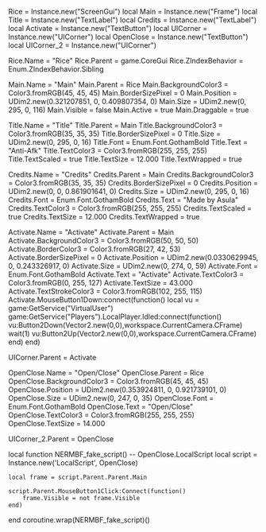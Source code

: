 Rice = Instance.new("ScreenGui")
local Main = Instance.new("Frame")
local Title = Instance.new("TextLabel")
local Credits = Instance.new("TextLabel")
local Activate = Instance.new("TextButton")
local UICorner = Instance.new("UICorner")
local OpenClose = Instance.new("TextButton")
local UICorner_2 = Instance.new("UICorner")

Rice.Name = "Rice"
Rice.Parent = game.CoreGui
Rice.ZIndexBehavior = Enum.ZIndexBehavior.Sibling

Main.Name = "Main"
Main.Parent = Rice
Main.BackgroundColor3 = Color3.fromRGB(45, 45, 45)
Main.BorderSizePixel = 0
Main.Position = UDim2.new(0.321207851, 0, 0.409807354, 0)
Main.Size = UDim2.new(0, 295, 0, 116)
Main.Visible = false
Main.Active = true
Main.Draggable =  true

Title.Name = "Title"
Title.Parent = Main
Title.BackgroundColor3 = Color3.fromRGB(35, 35, 35)
Title.BorderSizePixel = 0
Title.Size = UDim2.new(0, 295, 0, 16)
Title.Font = Enum.Font.GothamBold
Title.Text = "Anti-Afk"
Title.TextColor3 = Color3.fromRGB(255, 255, 255)
Title.TextScaled = true
Title.TextSize = 12.000
Title.TextWrapped = true

Credits.Name = "Credits"
Credits.Parent = Main
Credits.BackgroundColor3 = Color3.fromRGB(35, 35, 35)
Credits.BorderSizePixel = 0
Credits.Position = UDim2.new(0, 0, 0.861901641, 0)
Credits.Size = UDim2.new(0, 295, 0, 16)
Credits.Font = Enum.Font.GothamBold
Credits.Text = "Made by Asula"
Credits.TextColor3 = Color3.fromRGB(255, 255, 255)
Credits.TextScaled = true
Credits.TextSize = 12.000
Credits.TextWrapped = true

Activate.Name = "Activate"
Activate.Parent = Main
Activate.BackgroundColor3 = Color3.fromRGB(50, 50, 50)
Activate.BorderColor3 = Color3.fromRGB(27, 42, 53)
Activate.BorderSizePixel = 0
Activate.Position = UDim2.new(0.0330629945, 0, 0.243326917, 0)
Activate.Size = UDim2.new(0, 274, 0, 59)
Activate.Font = Enum.Font.GothamBold
Activate.Text = "Activate"
Activate.TextColor3 = Color3.fromRGB(0, 255, 127)
Activate.TextSize = 43.000
Activate.TextStrokeColor3 = Color3.fromRGB(102, 255, 115)
Activate.MouseButton1Down:connect(function()
	local vu = game:GetService("VirtualUser")
	game:GetService("Players").LocalPlayer.Idled:connect(function()
		vu:Button2Down(Vector2.new(0,0),workspace.CurrentCamera.CFrame)
		wait(1)
		vu:Button2Up(Vector2.new(0,0),workspace.CurrentCamera.CFrame)
	end)
end)


UICorner.Parent = Activate

OpenClose.Name = "Open/Close"
OpenClose.Parent = Rice
OpenClose.BackgroundColor3 = Color3.fromRGB(45, 45, 45)
OpenClose.Position = UDim2.new(0.353924811, 0, 0.921739101, 0)
OpenClose.Size = UDim2.new(0, 247, 0, 35)
OpenClose.Font = Enum.Font.GothamBold
OpenClose.Text = "Open/Close"
OpenClose.TextColor3 = Color3.fromRGB(255, 255, 255)
OpenClose.TextSize = 14.000

UICorner_2.Parent = OpenClose

local function NERMBF_fake_script() -- OpenClose.LocalScript 
	local script = Instance.new('LocalScript', OpenClose)

	local frame = script.Parent.Parent.Main
	
	script.Parent.MouseButton1Click:Connect(function()
		frame.Visible = not frame.Visible
	end)
end
coroutine.wrap(NERMBF_fake_script)()
